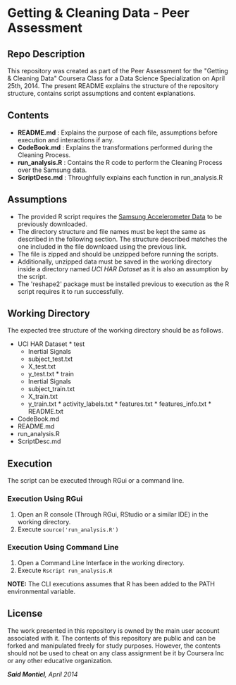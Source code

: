 Getting & Cleaning Data - Peer Assessment
=========================================

Repo Description  
----------------
   This repository was created as part of the Peer Assessment for the "Getting & Cleaning Data" Coursera Class for a Data Science Specialization on April 25th, 2014. The present README explains the structure of the repository structure, contains script assumptions and content explanations.

Contents
--------
   * __README.md__ : Explains the purpose of each file, assumptions before execution and interactions if any.  
   * __CodeBook.md__ : Explains the transformations performed during the Cleaning Process.  
   * __run_analysis.R__ : Contains the R code to perform the Cleaning Process over the Samsung data.
   * __ScriptDesc.md__ : Throughfully explains each function in run_analysis.R

Assumptions
-----------  
   * The provided R script requires the [Samsung Accelerometer Data](https://d396qusza40orc.cloudfront.net/getdata%2Fprojectfiles%2FUCI%20HAR%20Dataset.zip) to be previously downloaded.  
   * The directory structure and file names must be kept the same as described in the following section. The structure described matches the one included in the file downloaed using the previous link. 
   * The file is zipped and should be unzipped before running the scripts.
   * Additionally, unzipped data must be saved in the working directory inside a directory named _UCI HAR Dataset_ as it is also an assumption by the script.  
   * The 'reshape2' package must be installed previous to execution as the R script requires it to run successfully.

Working Directory
-----------------
The expected tree structure of the working directory should be as follows.
   
   * UCI HAR Dataset
    * test
     * Inertial Signals
     * subject_test.txt
     * X_test.txt
     * y_test.txt
    * train
     * Inertial Signals
     * subject_train.txt
     * X_train.txt
     * y_train.txt
    * activity_labels.txt
    * features.txt
    * features_info.txt
    * README.txt
   * CodeBook.md
   * README.md
   * run_analysis.R
   * ScriptDesc.md
   
Execution
---------
   The script can be executed through RGui or a command line.
   
### Execution Using RGui
   1. Open an R console (Through RGui, RStudio or a similar IDE) in the working directory.
   2. Execute `source('run_analysis.R')`
   
### Execution Using Command Line
   1. Open a Command Line Interface in the working directory.
   2. Execute `Rscript run_analysis.R`
   
__NOTE:__ The CLI executions assumes that R has been added to the PATH environmental variable.

License
-------

   The work presented in this repository is owned by the main user account associated with it. The contents of this repository are public and can be forked and manipulated freely for study purposes. However, the contents should not be used to cheat on any class assignment be it by Coursera Inc or any other educative organization.
   
_**Said Montiel**, April 2014_